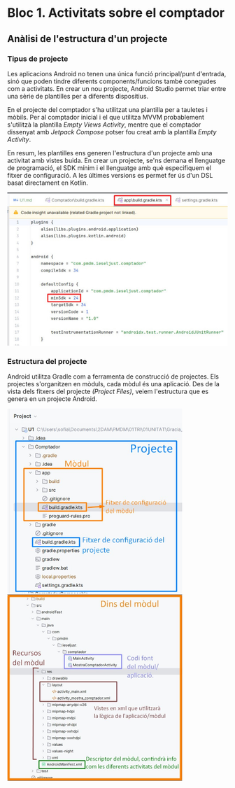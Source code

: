 
# Bloc 1. Activitats sobre el comptador

## Anàlisi de l'estructura d'un projecte

### Tipus de projecte

Les aplicacions Android no tenen una única funció principal/punt d'entrada, sinó que poden tindre diferents components/funcions també conegudes com a activitats. En crear un nou projecte, Android Studio permet triar entre una sèrie de plantilles per a diferents dispositius.

En el projecte del comptador s'ha utilitzat una plantilla per a tauletes i mòbils. Per al comptador inicial i el que utilitza MVVM probablement s'utilitzà la plantilla *Empty Views Activity*, mentre que el comptador dissenyat amb *Jetpack Compose* potser fou creat amb la plantilla *Empty Activity*.

En resum, les plantilles ens generen l'estructura d'un projecte amb una activitat amb vistes buida. En crear un projecte, se'ns demana el llenguatge de programació, el SDK mínim i el llenguatge amb què especifiquem el fitxer de configuració. A les últimes versions es permet fer ús d'un DSL basat directament en Kotlin.

![Alt text](https://github.com/SofiaGracia/Gracia_Mascarell_Sofia_PMDM2425/blob/main/Imatges/Screenshot_1.jpg)

### Estructura del projecte

Android utilitza Gradle com a ferramenta de construcció de projectes. Els projectes s'organitzen en mòduls, cada mòdul és una aplicació.
Des de la vista dels fitxers del projecte *(Project Files)*, veiem l'estructura que es genera en un projecte Android.
<p>
  <img src="https://github.com/SofiaGracia/Gracia_Mascarell_Sofia_PMDM2425/blob/main/Imatges/Screenshot_2.jpg" alt="Imatge 1" width="400"/>
  <img src="https://github.com/SofiaGracia/Gracia_Mascarell_Sofia_PMDM2425/blob/main/Imatges/Screenshot_3.jpg" alt="Imatge 2" width="400"/>
</p>
